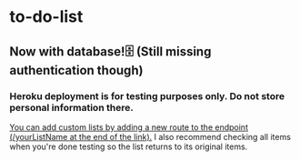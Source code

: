 # to-do-list
## Now with database!🗄 (Still missing authentication though)
### Heroku deployment is for <b>testing</b> purposes only. Do not store personal information there.
<u>You can add custom lists by adding a new route to the endpoint (/yourListName at the end of the link).</u>
I also recommend checking all items when you're done testing so the list returns to its original items.
